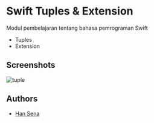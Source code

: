 
# Swift Tuples & Extension

Modul pembelajaran tentang bahasa pemrograman Swift
- Tuples
- Extension


## Screenshots

![tuple](https://github.com/hidayatabisena/swift-tuples/assets/3937792/6f23f9f4-9091-4663-b092-aca0a1517a6e)


## Authors

- [Han Sena](https://hidayatabisena.com)

